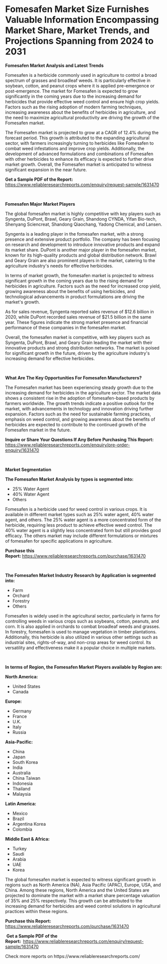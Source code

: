 <p><h1>Fomesafen Market Size Furnishes Valuable Information Encompassing Market Share, Market Trends, and Projections Spanning from 2024 to 2031</h1></p><p><strong>Fomesafen Market Analysis and Latest Trends</strong></p>
<p><p>Fomesafen is a herbicide commonly used in agriculture to control a broad spectrum of grasses and broadleaf weeds. It is particularly effective in soybean, cotton, and peanut crops where it is applied pre-emergence or post-emergence. The market for Fomesafen is expected to grow significantly in the coming years due to the increasing demand for herbicides that provide effective weed control and ensure high crop yields. Factors such as the rising adoption of modern farming techniques, increasing awareness about the benefits of herbicides in agriculture, and the need to maximize agricultural productivity are driving the growth of the Fomesafen market.</p><p>The Fomesafen market is projected to grow at a CAGR of 12.4% during the forecast period. This growth is attributed to the expanding agricultural sector, with farmers increasingly turning to herbicides like Fomesafen to combat weed infestations and improve crop yields. Additionally, the development of advanced formulations and combinations of Fomesafen with other herbicides to enhance its efficacy is expected to further drive market growth. Overall, the Fomesafen market is anticipated to witness significant expansion in the near future.</p></p>
<p><strong>Get a Sample PDF of the Report:&nbsp;</strong> <a href="https://www.reliableresearchreports.com/enquiry/request-sample/1631470">https://www.reliableresearchreports.com/enquiry/request-sample/1631470</a></p>
<p>&nbsp;</p>
<p><strong>Fomesafen Major Market Players</strong></p>
<p><p>The global fomesafen market is highly competitive with key players such as Syngenta, DuPont, Brawl, Geary Grain, Shandong CYNDA, Yifan Bio-tech, Shenyang Sciencreat, Shandong Qiaochang, Yadong Chemical, and Lansen. </p><p>Syngenta is a leading player in the fomesafen market, with a strong presence and extensive product portfolio. The company has been focusing on research and development to introduce innovative products and expand its market share. DuPont is another major player in the fomesafen market, known for its high-quality products and global distribution network. Brawl and Geary Grain are also prominent players in the market, catering to the agriculture industry's needs for effective herbicides.</p><p>In terms of market growth, the fomesafen market is projected to witness significant growth in the coming years due to the rising demand for herbicides in agriculture. Factors such as the need for increased crop yield, growing awareness about the benefits of using herbicides, and technological advancements in product formulations are driving the market's growth.</p><p>As for sales revenue, Syngenta reported sales revenue of $12.6 billion in 2020, while DuPont recorded sales revenue of $21.5 billion in the same year. These figures indicate the strong market presence and financial performance of these companies in the fomesafen market.</p><p>Overall, the fomesafen market is competitive, with key players such as Syngenta, DuPont, Brawl, and Geary Grain leading the market with their innovative products and strong distribution networks. The market is poised for significant growth in the future, driven by the agriculture industry's increasing demand for effective herbicides.</p></p>
<p>&nbsp;</p>
<p><strong>What Are The Key Opportunities For Fomesafen Manufacturers?</strong></p>
<p><p>The Fomesafen market has been experiencing steady growth due to the increasing demand for herbicides in the agriculture sector. The market data shows a consistent rise in the adoption of fomesafen-based products by farmers worldwide. The growth trends indicate a positive outlook for the market, with advancements in technology and innovation driving further expansion. Factors such as the need for sustainable farming practices, emphasis on weed control, and growing awareness about the benefits of herbicides are expected to contribute to the continued growth of the Fomesafen market in the future.</p></p>
<p><strong>Inquire or Share Your Questions If Any Before Purchasing This Report:</strong> <a href="https://www.reliableresearchreports.com/enquiry/pre-order-enquiry/1631470">https://www.reliableresearchreports.com/enquiry/pre-order-enquiry/1631470</a></p>
<p>&nbsp;</p>
<p><strong>Market Segmentation</strong></p>
<p><strong>The Fomesafen Market Analysis by types is segmented into:</strong></p>
<p><ul><li>25% Water Agent</li><li>40% Water Agent</li><li>Others</li></ul></p>
<p><p>Fomesafen is a herbicide used for weed control in various crops. It is available in different market types such as 25% water agent, 40% water agent, and others. The 25% water agent is a more concentrated form of the herbicide, requiring less product to achieve effective weed control. The 40% water agent is a slightly less concentrated form but still provides good efficacy. The others market may include different formulations or mixtures of fomesafen for specific applications in agriculture.</p></p>
<p><strong>Purchase this Report:&nbsp;</strong><a href="https://www.reliableresearchreports.com/purchase/1631470">https://www.reliableresearchreports.com/purchase/1631470</a></p>
<p>&nbsp;</p>
<p><strong>The Fomesafen Market Industry Research by Application is segmented into:</strong></p>
<p><ul><li>Farm</li><li>Orchard</li><li>Forestry</li><li>Others</li></ul></p>
<p><p>Fomesafen is widely used in the agricultural sector, particularly in farms for controlling weeds in various crops such as soybeans, cotton, peanuts, and corn. It is also applied in orchards to combat broadleaf weeds and grasses. In forestry, fomesafen is used to manage vegetation in timber plantations. Additionally, this herbicide is also utilized in various other settings such as industrial sites, rights-of-way, and non-crop areas for weed control. Its versatility and effectiveness make it a popular choice in multiple markets.</p></p>
<p>&nbsp;</p>
<p><strong>In terms of Region, the Fomesafen Market Players available by Region are:</strong></p>
<p>
    <p> <strong> North America: </strong>
        <ul>
            <li>United States</li>
            <li>Canada</li>
        </ul>
        </p> 
    <p> <strong> Europe: </strong>
        <ul>
            <li>Germany</li>
            <li>France</li>
            <li>U.K.</li>
            <li>Italy</li>
            <li>Russia</li>
        </ul>
        </p> 
    <p> <strong> Asia-Pacific: </strong>
        <ul>
            <li>China</li>
            <li>Japan</li>
            <li>South Korea</li>
            <li>India</li>
            <li>Australia</li>
            <li>China Taiwan</li>
            <li>Indonesia</li>
            <li>Thailand</li>
            <li>Malaysia</li>
        </ul>
        </p> 
    <p> <strong> Latin America: </strong>
        <ul>
            <li>Mexico</li>
            <li>Brazil</li>
            <li>Argentina Korea</li>
            <li>Colombia</li>
        </ul>
        </p> 
    <p> <strong> Middle East & Africa: </strong>
        <ul>
            <li>Turkey</li>
            <li>Saudi</li>
            <li>Arabia</li>
            <li>UAE</li>
            <li>Korea</li>
        </ul>
    </p>
    </p>
<p><p>The global fomesafen market is expected to witness significant growth in regions such as North America (NA), Asia Pacific (APAC), Europe, USA, and China. Among these regions, North America and the United States are projected to dominate the market with a market share percentage valuation of 35% and 25% respectively. This growth can be attributed to the increasing demand for herbicides and weed control solutions in agricultural practices within these regions.</p></p>
<p><strong>Purchase this Report: </strong><a href="https://www.reliableresearchreports.com/purchase/1631470">https://www.reliableresearchreports.com/purchase/1631470</a></p>
<p>&nbsp;<strong>Get a Sample PDF of the Report:&nbsp;&nbsp;</strong><a href="https://www.reliableresearchreports.com/enquiry/request-sample/1631470">https://www.reliableresearchreports.com/enquiry/request-sample/1631470</a></p>
<p><strong></strong></p>
<p>Check more reports on https://www.reliableresearchreports.com/</p>